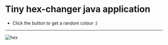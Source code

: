 # Tiny hex-changer java application

* Click the button to get a random colour :)

***
![hex](https://user-images.githubusercontent.com/47800618/110951751-50fe0300-833d-11eb-93cd-d99f2cf993a2.gif)
